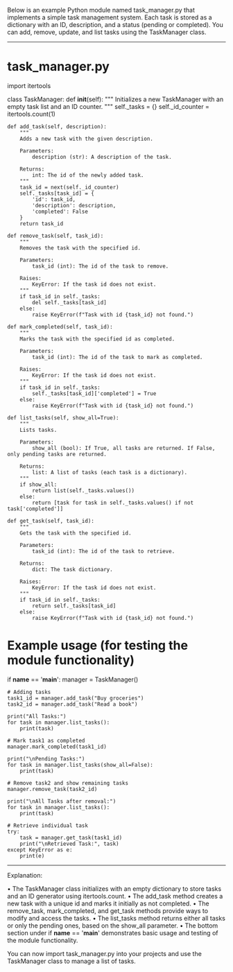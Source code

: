 Below is an example Python module named task_manager.py that implements a simple task management system. Each task is stored as a dictionary with an ID, description, and a status (pending or completed). You can add, remove, update, and list tasks using the TaskManager class.

---------------
# task_manager.py

import itertools

class TaskManager:
    def __init__(self):
        """
        Initializes a new TaskManager with an empty task list and an ID counter.
        """
        self._tasks = {}
        self._id_counter = itertools.count(1)
    
    def add_task(self, description):
        """
        Adds a new task with the given description.
        
        Parameters:
            description (str): A description of the task.
            
        Returns:
            int: The id of the newly added task.
        """
        task_id = next(self._id_counter)
        self._tasks[task_id] = {
            'id': task_id,
            'description': description,
            'completed': False
        }
        return task_id

    def remove_task(self, task_id):
        """
        Removes the task with the specified id.
        
        Parameters:
            task_id (int): The id of the task to remove.
            
        Raises:
            KeyError: If the task id does not exist.
        """
        if task_id in self._tasks:
            del self._tasks[task_id]
        else:
            raise KeyError(f"Task with id {task_id} not found.")
    
    def mark_completed(self, task_id):
        """
        Marks the task with the specified id as completed.
        
        Parameters:
            task_id (int): The id of the task to mark as completed.
        
        Raises:
            KeyError: If the task id does not exist.
        """
        if task_id in self._tasks:
            self._tasks[task_id]['completed'] = True
        else:
            raise KeyError(f"Task with id {task_id} not found.")
    
    def list_tasks(self, show_all=True):
        """
        Lists tasks.
        
        Parameters:
            show_all (bool): If True, all tasks are returned. If False, only pending tasks are returned.
        
        Returns:
            list: A list of tasks (each task is a dictionary).
        """
        if show_all:
            return list(self._tasks.values())
        else:
            return [task for task in self._tasks.values() if not task['completed']]
    
    def get_task(self, task_id):
        """
        Gets the task with the specified id.
        
        Parameters:
            task_id (int): The id of the task to retrieve.
        
        Returns:
            dict: The task dictionary.
        
        Raises:
            KeyError: If the task id does not exist.
        """
        if task_id in self._tasks:
            return self._tasks[task_id]
        else:
            raise KeyError(f"Task with id {task_id} not found.")

# Example usage (for testing the module functionality)
if __name__ == '__main__':
    manager = TaskManager()

    # Adding tasks
    task1_id = manager.add_task("Buy groceries")
    task2_id = manager.add_task("Read a book")
    
    print("All Tasks:")
    for task in manager.list_tasks():
        print(task)
    
    # Mark task1 as completed
    manager.mark_completed(task1_id)
    
    print("\nPending Tasks:")
    for task in manager.list_tasks(show_all=False):
        print(task)
    
    # Remove task2 and show remaining tasks
    manager.remove_task(task2_id)
    
    print("\nAll Tasks after removal:")
    for task in manager.list_tasks():
        print(task)
    
    # Retrieve individual task
    try:
        task = manager.get_task(task1_id)
        print("\nRetrieved Task:", task)
    except KeyError as e:
        print(e)

---------------

Explanation:

• The TaskManager class initializes with an empty dictionary to store tasks and an ID generator using itertools.count.
• The add_task method creates a new task with a unique id and marks it initially as not completed.
• The remove_task, mark_completed, and get_task methods provide ways to modify and access the tasks.
• The list_tasks method returns either all tasks or only the pending ones, based on the show_all parameter.
• The bottom section under if __name__ == '__main__' demonstrates basic usage and testing of the module functionality.

You can now import task_manager.py into your projects and use the TaskManager class to manage a list of tasks.
